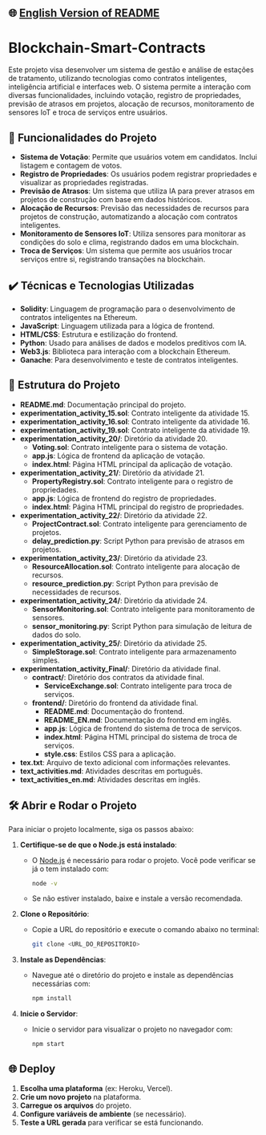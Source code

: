 ## 🌐 [English Version of README](README_EN.md)

# Blockchain-Smart-Contracts

Este projeto visa desenvolver um sistema de gestão e análise de estações de tratamento, utilizando tecnologias como contratos inteligentes, inteligência artificial e interfaces web. O sistema permite a interação com diversas funcionalidades, incluindo votação, registro de propriedades, previsão de atrasos em projetos, alocação de recursos, monitoramento de sensores IoT e troca de serviços entre usuários.

## 🔨 Funcionalidades do Projeto

- **Sistema de Votação**: Permite que usuários votem em candidatos. Inclui listagem e contagem de votos.
- **Registro de Propriedades**: Os usuários podem registrar propriedades e visualizar as propriedades registradas.
- **Previsão de Atrasos**: Um sistema que utiliza IA para prever atrasos em projetos de construção com base em dados históricos.
- **Alocação de Recursos**: Previsão das necessidades de recursos para projetos de construção, automatizando a alocação com contratos inteligentes.
- **Monitoramento de Sensores IoT**: Utiliza sensores para monitorar as condições do solo e clima, registrando dados em uma blockchain.
- **Troca de Serviços**: Um sistema que permite aos usuários trocar serviços entre si, registrando transações na blockchain.

## ✔️ Técnicas e Tecnologias Utilizadas

- **Solidity**: Linguagem de programação para o desenvolvimento de contratos inteligentes na Ethereum.
- **JavaScript**: Linguagem utilizada para a lógica de frontend.
- **HTML/CSS**: Estrutura e estilização do frontend.
- **Python**: Usado para análises de dados e modelos preditivos com IA.
- **Web3.js**: Biblioteca para interação com a blockchain Ethereum.
- **Ganache**: Para desenvolvimento e teste de contratos inteligentes.

## 📁 Estrutura do Projeto

- **README.md**: Documentação principal do projeto.
- **experimentation_activity_15.sol**: Contrato inteligente da atividade 15.
- **experimentation_activity_16.sol**: Contrato inteligente da atividade 16.
- **experimentation_activity_19.sol**: Contrato inteligente da atividade 19.
- **experimentation_activity_20/**: Diretório da atividade 20.
    - **Voting.sol**: Contrato inteligente para o sistema de votação.
    - **app.js**: Lógica de frontend da aplicação de votação.
    - **index.html**: Página HTML principal da aplicação de votação.
- **experimentation_activity_21/**: Diretório da atividade 21.
    - **PropertyRegistry.sol**: Contrato inteligente para o registro de propriedades.
    - **app.js**: Lógica de frontend do registro de propriedades.
    - **index.html**: Página HTML principal do registro de propriedades.
- **experimentation_activity_22/**: Diretório da atividade 22.
    - **ProjectContract.sol**: Contrato inteligente para gerenciamento de projetos.
    - **delay_prediction.py**: Script Python para previsão de atrasos em projetos.
- **experimentation_activity_23/**: Diretório da atividade 23.
    - **ResourceAllocation.sol**: Contrato inteligente para alocação de recursos.
    - **resource_prediction.py**: Script Python para previsão de necessidades de recursos.
- **experimentation_activity_24/**: Diretório da atividade 24.
    - **SensorMonitoring.sol**: Contrato inteligente para monitoramento de sensores.
    - **sensor_monitoring.py**: Script Python para simulação de leitura de dados do solo.
- **experimentation_activity_25/**: Diretório da atividade 25.
    - **SimpleStorage.sol**: Contrato inteligente para armazenamento simples.
- **experimentation_activity_Final/**: Diretório da atividade final.
    - **contract/**: Diretório dos contratos da atividade final.
        - **ServiceExchange.sol**: Contrato inteligente para troca de serviços.
    - **frontend/**: Diretório do frontend da atividade final.
        - **README.md**: Documentação do frontend.
        - **README_EN.md**: Documentação do frontend em inglês.
        - **app.js**: Lógica de frontend do sistema de troca de serviços.
        - **index.html**: Página HTML principal do sistema de troca de serviços.
        - **style.css**: Estilos CSS para a aplicação.
- **tex.txt**: Arquivo de texto adicional com informações relevantes.
- **text_activities.md**: Atividades descritas em português.
- **text_activities_en.md**: Atividades descritas em inglês.

## 🛠️ Abrir e Rodar o Projeto

Para iniciar o projeto localmente, siga os passos abaixo:

1. **Certifique-se de que o Node.js está instalado**:
    - O [Node.js](https://nodejs.org/) é necessário para rodar o projeto. Você pode verificar se já o tem instalado com:

      ```bash
      node -v
      ```

    - Se não estiver instalado, baixe e instale a versão recomendada.

2. **Clone o Repositório**:
    - Copie a URL do repositório e execute o comando abaixo no terminal:

      ```bash
      git clone <URL_DO_REPOSITORIO>
      ```

3. **Instale as Dependências**:
    - Navegue até o diretório do projeto e instale as dependências necessárias com:

      ```bash
      npm install
      ```

4. **Inicie o Servidor**:
    - Inicie o servidor para visualizar o projeto no navegador com:

      ```bash
      npm start
      ```

## 🌐 Deploy

1. **Escolha uma plataforma** (ex: Heroku, Vercel).
2. **Crie um novo projeto** na plataforma.
3. **Carregue os arquivos** do projeto.
4. **Configure variáveis de ambiente** (se necessário).
5. **Teste a URL gerada** para verificar se está funcionando.
